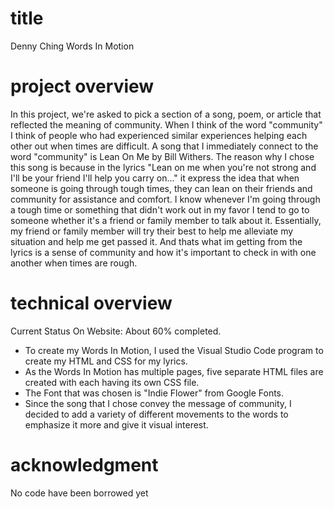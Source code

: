 # title
Denny Ching Words In Motion

# project overview
In this project, we're asked to pick a section of a song, poem, or article that reflected the meaning of community.
When I think of the word "community" I think of people who had experienced similar experiences helping each other out when times are difficult.
A song that I immediately connect to the word "community" is Lean On Me by Bill Withers.
The reason why I chose this song is because in the lyrics "Lean on me when you're not strong and I'll be your friend I'll help you carry on..." it express the idea that when someone is going through tough times, they can lean on their friends and community for assistance and comfort.
I know whenever I'm going through a tough time or something that didn't work out in my favor I tend to go to someone whether it's a friend or family member to talk about it.
Essentially, my friend or family member will try their best to help me alleviate my situation and help me get passed it.
And thats what im getting from the lyrics is a sense of community and how it's important to check in with one another when times are rough.
# technical overview
Current Status On Website: About 60% completed.
- To create my Words In Motion, I used the Visual Studio Code
program to create my HTML and CSS for my lyrics.
- As the Words In Motion has multiple pages, five separate HTML files are created with
each having its own CSS file.
- The Font that was chosen is "Indie Flower" from Google Fonts.
- Since the song that I chose convey the message of community, I decided to add a variety of different movements to the words to emphasize it more and give it visual interest.

# acknowledgment
No code have been borrowed yet